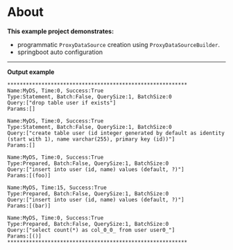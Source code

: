# About

**This example project demonstrates:**
- programmatic `ProxyDataSource` creation using `ProxyDataSourceBuilder`.
- springboot auto configuration

---

**Output example**

```
**********************************************************
Name:MyDS, Time:0, Success:True
Type:Statement, Batch:False, QuerySize:1, BatchSize:0
Query:["drop table user if exists"]
Params:[]

Name:MyDS, Time:0, Success:True
Type:Statement, Batch:False, QuerySize:1, BatchSize:0
Query:["create table user (id integer generated by default as identity (start with 1), name varchar(255), primary key (id))"]
Params:[]

Name:MyDS, Time:0, Success:True
Type:Prepared, Batch:False, QuerySize:1, BatchSize:0
Query:["insert into user (id, name) values (default, ?)"]
Params:[(foo)]

Name:MyDS, Time:15, Success:True
Type:Prepared, Batch:False, QuerySize:1, BatchSize:0
Query:["insert into user (id, name) values (default, ?)"]
Params:[(bar)]

Name:MyDS, Time:0, Success:True
Type:Prepared, Batch:False, QuerySize:1, BatchSize:0
Query:["select count(*) as col_0_0_ from user user0_"]
Params:[()]
**********************************************************
```